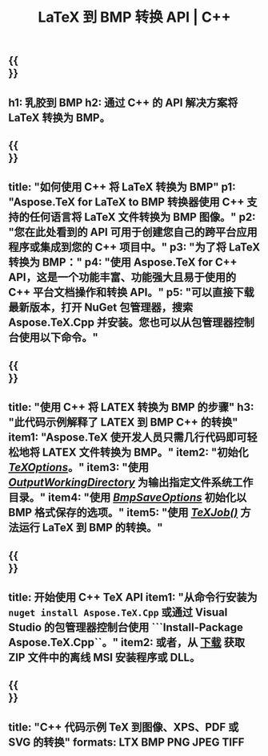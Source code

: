 ﻿---
translation: true
template: /_templates/_conversion-child-cpp.md
title: LaTeX 到 BMP 转换 API | C++
description: LaTeX 到 BMP 的转换功能。将此本地 C++ 库集成到您的项目中，或使用跨平台应用程序将 LaTeX 转换为 BMP。
keywords: latex to bmp api cpp, latex2bmp 集成 c++
url: /cpp/conversion/latex-to-bmp/
family: tex
platformtag: cpp
feature: conversion
informat: LATEX
outformat: BMP
otherformats: PNG JPEG TIFF PDF SVG XPS
---

{{<section banner>}}
---
h1: 乳胶到 BMP
h2: 通过 C++ 的 API 解决方案将 LaTeX 转换为 BMP。
---

{{<section overview>}}
---
title: "如何使用 C++ 将 LaTeX 转换为 BMP"
p1: "Aspose.TeX for LaTeX to BMP 转换器使用 C++ 支持的任何语言将 LaTeX 文件转换为 BMP 图像。"
p2: "您在此处看到的 API 可用于创建您自己的跨平台应用程序或集成到您的 C++ 项目中。"
p3: "为了将 LaTeX 转换为 BMP："
p4: "使用 Aspose.TeX for C++ API，这是一个功能丰富、功能强大且易于使用的 C++ 平台文档操作和转换 API。"
p5: "可以直接下载最新版本，打开 NuGet 包管理器，搜索 Aspose.TeX.Cpp 并安装。您也可以从包管理器控制台使用以下命令。"
---

{{<section feature1>}}
---
title: "使用 C++ 将 LATEX 转换为 BMP 的步骤"
h3: "此代码示例解释了 LATEX 到 BMP C++ 的转换"
item1: "Aspose.TeX 使开发人员只需几行代码即可轻松地将 LATEX 文件转换为 BMP。"
item2: "初始化 [*TeXOptions*](https://reference.aspose.com/tex/cpp/class/aspose.te_x.te_x_options)。"
item3: "使用 [*OutputWorkingDirectory*](https://reference.aspose.com/tex/cpp/class/aspose.te_x.te_x_options#aa4f4ea6dab7db5ba1b40800495f16f63) 为输出指定文件系统工作目录。"
item4: "使用 [*BmpSaveOptions*](https://reference.aspose.com/tex/cpp/class/aspose.te_x.presentation.image.bmp_save_options) 初始化以 BMP 格式保存的选项。"
item5: "使用 [*TeXJob()*](https://reference.aspose.com/tex/cpp/class/aspose.te_x.te_x_job) 方法运行 LaTeX 到 BMP 的转换。"
---

{{<section feature2>}}
---
title: 开始使用 C++ TeX API
item1: "从命令行安装为 ```nuget install Aspose.TeX.Cpp``` 或通过 Visual Studio 的包管理器控制台使用 ```Install-Package Aspose.TeX.Cpp``。"
item2: 或者，从 [下载](https://releases.aspose.com/tex/cpp) 获取 ZIP 文件中的离线 MSI 安装程序或 DLL。
---

{{<section widget>}}
---
title: "C++ 代码示例 TeX 到图像、XPS、PDF 或 SVG 的转换"
formats: LTX BMP PNG JPEG TIFF
---


